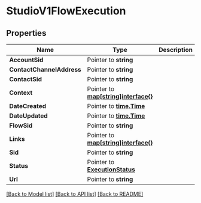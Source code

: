 # StudioV1FlowExecution

## Properties

Name | Type | Description | Notes
------------ | ------------- | ------------- | -------------
**AccountSid** | Pointer to **string** |  | [optional] 
**ContactChannelAddress** | Pointer to **string** |  | [optional] 
**ContactSid** | Pointer to **string** |  | [optional] 
**Context** | Pointer to [**map[string]interface{}**](.md) |  | [optional] 
**DateCreated** | Pointer to [**time.Time**](time.Time.md) |  | [optional] 
**DateUpdated** | Pointer to [**time.Time**](time.Time.md) |  | [optional] 
**FlowSid** | Pointer to **string** |  | [optional] 
**Links** | Pointer to [**map[string]interface{}**](.md) |  | [optional] 
**Sid** | Pointer to **string** |  | [optional] 
**Status** | Pointer to [**ExecutionStatus**](execution_status.md) |  | [optional] 
**Url** | Pointer to **string** |  | [optional] 

[[Back to Model list]](../README.md#documentation-for-models) [[Back to API list]](../README.md#documentation-for-api-endpoints) [[Back to README]](../README.md)



